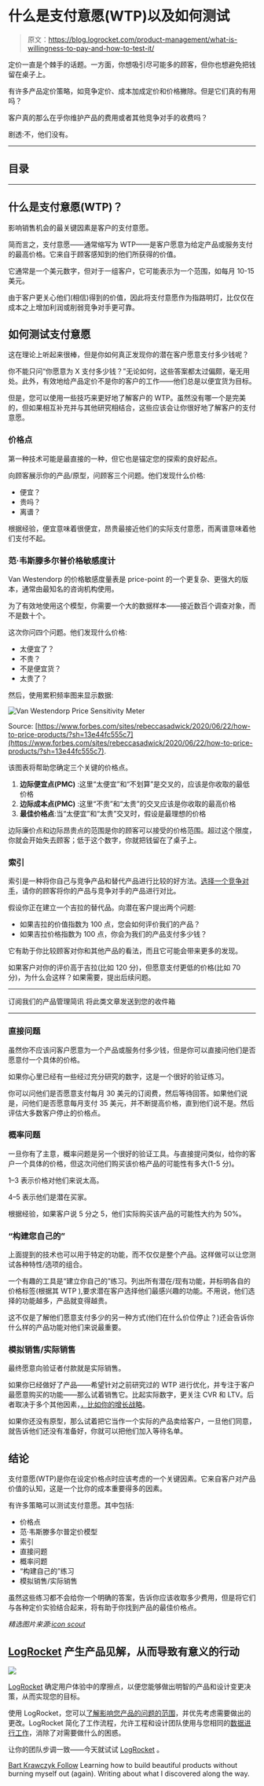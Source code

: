 # 什么是支付意愿(WTP)以及如何测试

> 原文：<https://blog.logrocket.com/product-management/what-is-willingness-to-pay-and-how-to-test-it/>

定价一直是个棘手的话题。一方面，你想吸引尽可能多的顾客，但你也想避免把钱留在桌子上。

有许多产品定价策略，如竞争定价、成本加成定价和价格撇除。但是它们真的有用吗？

客户真的那么在乎你维护产品的费用或者其他竞争对手的收费吗？

剧透:不，他们没有。

* * *

## 目录

* * *

## 什么是支付意愿(WTP)？

影响销售机会的最关键因素是客户的支付意愿。

简而言之，支付意愿——通常缩写为 WTP——是客户愿意为给定产品或服务支付的最高价格。它来自于顾客感知到的他们所获得的价值。

它通常是一个美元数字，但对于一组客户，它可能表示为一个范围，如每月 10-15 美元。

由于客户更关心他们(相信)得到的价值，因此将支付意愿作为指路明灯，比仅仅在成本之上增加利润或削弱竞争对手更可靠。

## 如何测试支付意愿

这在理论上听起来很棒，但是你如何真正发现你的潜在客户愿意支付多少钱呢？

你不能只问“你愿意为 X 支付多少钱？”无论如何，这些答案都太过偏颇，毫无用处。此外，有效地给产品定价不是你的客户的工作——他们总是以便宜货为目标。

但是，您可以使用一些技巧来更好地了解客户的 WTP。虽然没有哪一个是完美的，但如果相互补充并与其他研究相结合，这些应该会让你很好地了解客户的支付意愿。

### 价格点

第一种技术可能是最直接的一种，但它也是锚定您的探索的良好起点。

向顾客展示你的产品/原型，问顾客三个问题。他们发现什么价格:

*   便宜？
*   贵吗？
*   离谱？

根据经验，便宜意味着很便宜，昂贵最接近他们的实际支付意愿，而离谱意味着他们支付不起。

### 范·韦斯滕多尔普价格敏感度计

Van Westendorp 的价格敏感度量表是 price-point 的一个更复杂、更强大的版本，通常由最知名的咨询机构使用。

为了有效地使用这个模型，你需要一个大的数据样本——接近数百个调查对象，而不是数十个。

这次你问四个问题。他们发现什么价格:

*   太便宜了？
*   不贵？
*   不是便宜货？
*   太贵了？

然后，使用累积频率图来显示数据:

![Van Westendorp Price Sensitivity Meter](img/827894f356c53b386b4ab1db6e0dd942.png)

Source: [https://www.forbes.com/sites/rebeccasadwick/2020/06/22/how-to-price-products/?sh=13e44fc555c7](https://www.forbes.com/sites/rebeccasadwick/2020/06/22/how-to-price-products/?sh=13e44fc555c7).

该图表将帮助您确定三个关键的价格点。

1.  **边际便宜点(PMC)** :这里“太便宜”和“不划算”是交叉的，应该是你收取的最低价格
2.  **边际成本点(PMC)** :这里“不贵”和“太贵”的交叉应该是你收取的最高价格
3.  **最佳价格点**:当“太便宜”和“太贵”交叉时，假设是最理想的价格

边际廉价点和边际昂贵点的范围是你的顾客可以接受的价格范围。超过这个限度，你就会开始失去顾客；低于这个数字，你就把钱留在了桌子上。

### 索引

索引是一种将你自己与竞争产品和替代产品进行比较的好方法。[选择一个竞争对手](https://blog.logrocket.com/product-management/what-is-competitive-analysis-template-examples-tutorial/)，请你的顾客将你的产品与竞争对手的产品进行对比。

假设你正在建立一个吉拉的替代品。向潜在客户提出两个问题:

*   如果吉拉的价值指数为 100 点，您会如何评价我们的产品？
*   如果吉拉价格指数为 100 点，你会为我们的产品支付多少钱？

它有助于你比较顾客对你和其他产品的看法，而且它可能会带来更多的发现。

如果客户对你的评价高于吉拉(比如 120 分)，但愿意支付更低的价格(比如 70 分)，为什么会这样？如果需要，提出后续问题。

* * *

订阅我们的产品管理简讯
将此类文章发送到您的收件箱

* * *

### 直接问题

虽然你不应该问客户愿意为一个产品或服务付多少钱，但是你可以直接问他们是否愿意付一个具体的价格。

如果你心里已经有一些经过充分研究的数字，这是一个很好的验证练习。

你可以问他们是否愿意支付每月 30 美元的订阅费，然后等待回答。如果他们说是，问他们是否愿意每月支付 35 美元，并不断提高价格，直到他们说不是。然后评估大多数客户停止的价格点。

### 概率问题

一旦你有了主意，概率问题是另一个很好的验证工具。与直接提问类似，给你的客户一个具体的价格，但这次问他们购买该价格产品的可能性有多大(1-5 分)。

1–3 表示价格对他们来说太高。

4–5 表示他们是潜在买家。

根据经验，如果客户说 5 分之 5，他们实际购买该产品的可能性大约为 50%。

### “构建您自己的”

上面提到的技术也可以用于特定的功能，而不仅仅是整个产品。这样做可以让您测试各种特性/选项的组合。

一个有趣的工具是“建立你自己的”练习。列出所有潜在/现有功能，并标明各自的价格标签(根据其 WTP ),要求潜在客户选择他们最感兴趣的功能。不用说，他们选择的功能越多，产品就变得越贵。

这不仅是了解他们愿意支付多少的另一种方式(他们在什么价位停止？)还会告诉你什么样的产品功能对他们来说最重要。

### 模拟销售/实际销售

最终愿意向验证者付款就是实际销售。

如果你已经做好了产品——希望针对之前研究过的 WTP 进行优化，并专注于客户最愿意购买的功能——那么试着销售它。比起实际数字，更关注 CVR 和 LTV。后者取决于多个其他因素，[，比如你的增长战略](https://blog.logrocket.com/product-management/what-is-product-led-growth-strategies-principles-examples/)。

如果你还没有原型，那么试着把它当作一个实际的产品卖给客户，一旦他们同意，就告诉他们还没有准备好，你就可以把他们加入等待名单。

## 结论

支付意愿(WTP)是你在设定价格点时应该考虑的一个关键因素。它来自客户对产品价值的认知，这是一个比你的成本重要得多的因素。

有许多策略可以测试支付意愿。其中包括:

*   价格点
*   范·韦斯滕多尔普定价模型
*   索引
*   直接问题
*   概率问题
*   “构建自己的”练习
*   模拟销售/实际销售

虽然这些练习都不会给你一个明确的答案，告诉你应该收取多少费用，但是将它们与各种定价实验结合起来，将有助于你找到产品的最佳价格点。

*精选图片来源:[icon scout](https://iconscout.com/icon/product-2676449)*

## [LogRocket](https://lp.logrocket.com/blg/pm-signup) 产生产品见解，从而导致有意义的行动

[![](img/1af2ef21ae5da387d71d92a7a09c08e8.png)](https://lp.logrocket.com/blg/pm-signup)

[LogRocket](https://lp.logrocket.com/blg/pm-signup) 确定用户体验中的摩擦点，以便您能够做出明智的产品和设计变更决策，从而实现您的目标。

使用 LogRocket，您可以[了解影响您产品的问题的范围](https://logrocket.com/for/analytics-for-web-applications)，并优先考虑需要做出的更改。LogRocket 简化了工作流程，允许工程和设计团队使用与您相同的[数据进行工作](https://logrocket.com/for/web-analytics-solutions)，消除了对需要做什么的困惑。

让你的团队步调一致——今天就试试 [LogRocket](https://lp.logrocket.com/blg/pm-signup) 。

[Bart Krawczyk Follow](https://blog.logrocket.com/author/bartkrawczyk/) Learning how to build beautiful products without burning myself out (again). Writing about what I discovered along the way.